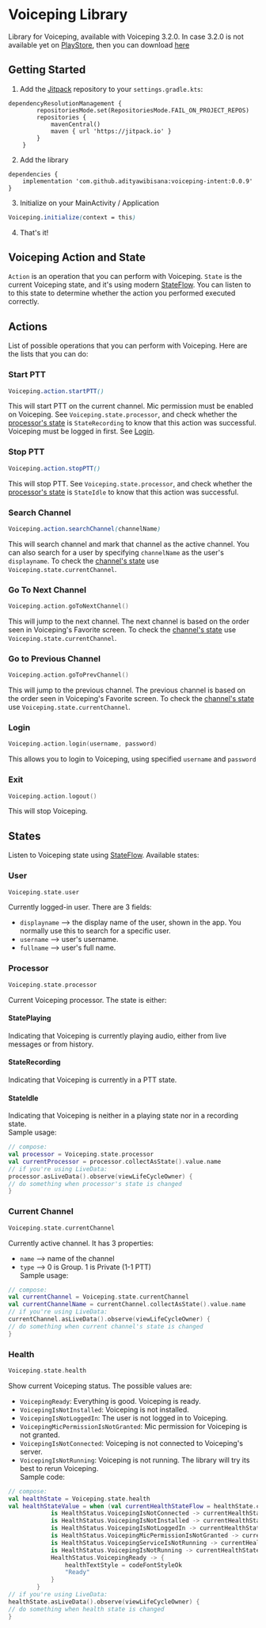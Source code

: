 


# Voiceping Library

Library for Voiceping, available with Voiceping 3.2.0. In case 3.2.0 is not available yet on [PlayStore](https://play.google.com/store/apps/details?id=com.media2359.voiceping.store), then you can download [here](https://drive.google.com/file/d/1pqhHLhSrxO0xpVa4-2LEfsCbdEezEi10/view?usp=drive_link)

## Getting Started
1. Add the [Jitpack](https://jitpack.io/#adityawibisana/voiceping-intent) repository to your `settings.gradle.kts`: 
```
dependencyResolutionManagement {
		repositoriesMode.set(RepositoriesMode.FAIL_ON_PROJECT_REPOS)
		repositories {
			mavenCentral()
			maven { url 'https://jitpack.io' }
		}
	}
```
2. Add the library
```
dependencies {
	implementation 'com.github.adityawibisana:voiceping-intent:0.0.9'
}
```
3. Initialize on your MainActivity / Application
```css
Voiceping.initialize(context = this)
```
4. That's it!

## Voiceping Action and State
`Action` is an operation that you can perform with Voiceping. `State` is the current Voiceping state, and it's using modern [StateFlow](https://developer.android.com/kotlin/flow/stateflow-and-sharedflow#stateflow). You can listen to to this state to determine whether the action you performed executed correctly.

## Actions
List of possible operations that you can perform with Voiceping. Here are the lists that you can do:

### Start PTT
```css
Voiceping.action.startPTT()
```  
This will start PTT on the current channel. Mic permission must be enabled on Voiceping. See `Voiceping.state.processor`, and check whether the [processor's state](https://github.com/adityawibisana/voiceping-intent#processor) is `StateRecording` to know that this action was successful. Voiceping must be logged in first. See [Login](https://github.com/adityawibisana/voiceping-intent#login).

### Stop PTT
```css
Voiceping.action.stopPTT()
```  
This will stop PTT.  See `Voiceping.state.processor`, and check whether the [processor's state](https://github.com/adityawibisana/voiceping-intent#processor) is `StateIdle` to know that this action was successful.

### Search Channel
```css
Voiceping.action.searchChannel(channelName)
```  
This will search channel and mark that channel as the active channel. You can also search for a user by specifying `channelName` as the user's `displayname`. To check the [channel's state](https://github.com/adityawibisana/voiceping-intent#currentchannel) use `Voiceping.state.currentChannel`.

### Go To Next Channel
```kotlin
Voiceping.action.goToNextChannel()
```  
This will jump to the next channel. The next channel is based on the order seen in Voiceping's Favorite screen. To check the [channel's state](https://github.com/adityawibisana/voiceping-intent#currentchannel) use `Voiceping.state.currentChannel`.

### Go to Previous Channel
```kotlin
Voiceping.action.goToPrevChannel()
```  
This will jump to the previous channel. The previous channel is based on the order seen in Voiceping's Favorite screen. To check the [channel's state](https://github.com/adityawibisana/voiceping-intent#currentchannel) use `Voiceping.state.currentChannel`.

### Login
```kotlin
Voiceping.action.login(username, password)
```  
This allows you to login to Voiceping, using specified `username` and `password`

### Exit
```kotlin
Voiceping.action.logout()
```  
This will stop Voiceping. 

## States
Listen to Voiceping state using [StateFlow](https://developer.android.com/kotlin/flow/stateflow-and-sharedflow#stateflow). Available states:

### User
```kotlin
Voiceping.state.user
```
Currently logged-in user. There are 3 fields:
- `displayname` --> the display name of the user, shown in the app. You normally use this to search for a specific user.
- `username` --> user's username.
- `fullname` --> user's full name.
 
### Processor
```kotlin
Voiceping.state.processor
```  
Current Voiceping processor. The state is either:
#### StatePlaying 
Indicating that Voiceping is currently playing audio, either from live messages or from history.
#### StateRecording
Indicating that Voiceping is currently in a PTT state.
#### StateIdle
Indicating that Voiceping is neither in a playing state nor in a recording state. 
<br/>Sample usage:
```kotlin
// compose:
val processor = Voiceping.state.processor
val currentProcessor = processor.collectAsState().value.name
// if you're using LiveData:
processor.asLiveData().observe(viewLifeCycleOwner) {
// do something	when processor's state is changed
}
```

### Current Channel
```kotlin
Voiceping.state.currentChannel
```  
Currently active channel.  It has 3 properties:
- `name` --> name of the channel
- `type` --> 0 is Group. 1 is Private (1-1 PTT)
<br/>Sample usage:
```kotlin
// compose:
val currentChannel = Voiceping.state.currentChannel
val currentChannelName = currentChannel.collectAsState().value.name
// if you're using LiveData:
currentChannel.asLiveData().observe(viewLifeCycleOwner) {
// do something	when current channel's state is changed
}
```

### Health
```kotlin
Voiceping.state.health
```
Show current Voiceping status. The possible values are:
- `VoicepingReady`: Everything is good. Voiceping is ready.
- `VoicepingIsNotInstalled`: Voiceping is not installed.
- `VoicepingIsNotLoggedIn`: The user is not logged in to Voiceping.
- `VoicepingMicPermissionIsNotGranted`: Mic permission for Voiceping is not granted.
- `VoicepingIsNotConnected`: Voiceping is not connected to Voiceping's server.
- `VoicepingIsNotRunning`: Voiceping is not running. The library will try its best to rerun Voiceping.
<br/>Sample code:
```kotlin
// compose:
val healthState = Voiceping.state.health
val healthStateValue = when (val currentHealthStateFlow = healthState.collectAsState().value) {
            is HealthStatus.VoicepingIsNotConnected -> currentHealthStateFlow.message
            is HealthStatus.VoicepingIsNotInstalled -> currentHealthStateFlow.message
            is HealthStatus.VoicepingIsNotLoggedIn -> currentHealthStateFlow.message
            is HealthStatus.VoicepingMicPermissionIsNotGranted -> currentHealthStateFlow.message
            is HealthStatus.VoicepingServiceIsNotRunning -> currentHealthStateFlow.message
            is HealthStatus.VoicepingIsNotRunning -> currentHealthStateFlow.message
            HealthStatus.VoicepingReady -> {
                healthTextStyle = codeFontStyleOk
                "Ready"
            }
        }
// if you're using LiveData:
healthState.asLiveData().observe(viewLifeCycleOwner) {
// do something when health state is changed
}
```

